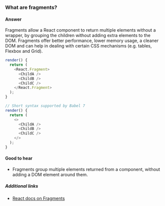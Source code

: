 ### What are fragments?

#### Answer

Fragments allow a React component to return multiple elements without a wrapper, by grouping the children without adding extra elements to the DOM. Fragments offer better performance, lower memory usage, a cleaner DOM and can help in dealing with certain CSS mechanisms (e.g. tables, Flexbox and Grid).

```js
render() {
  return (
    <React.Fragment>
      <ChildA />
      <ChildB />
      <ChildC />
    </React.Fragment>
  );
}

// Short syntax supported by Babel 7
render() {
  return (
    <>
      <ChildA />
      <ChildB />
      <ChildC />
    </>
  );
}
```

#### Good to hear

* Fragments group multiple elements returned from a component, without adding a DOM element around them.

##### Additional links

* [React docs on Fragments](https://reactjs.org/docs/fragments.html)

<!-- tags: (react,javascript) -->

<!-- expertise: (2) -->
